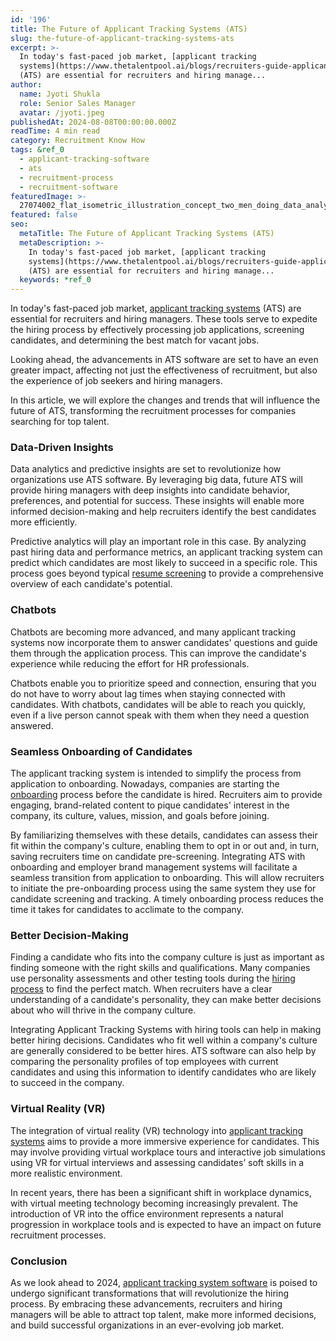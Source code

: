 ```yaml
---
id: '196'
title: The Future of Applicant Tracking Systems (ATS)
slug: the-future-of-applicant-tracking-systems-ats
excerpt: >-
  In today's fast-paced job market, [applicant tracking
  systems](https://www.thetalentpool.ai/blogs/recruiters-guide-applicant-tracking-system-ats/)
  (ATS) are essential for recruiters and hiring manage...
author:
  name: Jyoti Shukla
  role: Senior Sales Manager
  avatar: /jyoti.jpeg
publishedAt: 2024-08-08T00:00:00.000Z
readTime: 4 min read
category: Recruitment Know How
tags: &ref_0
  - applicant-tracking-software
  - ats
  - recruitment-process
  - recruitment-software
featuredImage: >-
  27074002_flat_isometric_illustration_concept_two_men_doing_data_analysis_on_the_dashboard-1-scaled.jpg
featured: false
seo:
  metaTitle: The Future of Applicant Tracking Systems (ATS)
  metaDescription: >-
    In today's fast-paced job market, [applicant tracking
    systems](https://www.thetalentpool.ai/blogs/recruiters-guide-applicant-tracking-system-ats/)
    (ATS) are essential for recruiters and hiring manage...
  keywords: *ref_0
---
```


In today's fast-paced job market, [applicant tracking systems](https://www.thetalentpool.ai/blogs/recruiters-guide-applicant-tracking-system-ats/) (ATS) are essential for recruiters and hiring managers. These tools serve to expedite the hiring process by effectively processing job applications, screening candidates, and determining the best match for vacant jobs.

Looking ahead, the advancements in ATS software are set to have an even greater impact, affecting not just the effectiveness of recruitment, but also the experience of job seekers and hiring managers.

In this article, we will explore the changes and trends that will influence the future of ATS, transforming the recruitment processes for companies searching for top talent.

### **Data-Driven Insights**

Data analytics and predictive insights are set to revolutionize how organizations use ATS software. By leveraging big data, future ATS will provide hiring managers with deep insights into candidate behavior, preferences, and potential for success. These insights will enable more informed decision-making and help recruiters identify the best candidates more efficiently.

Predictive analytics will play an important role in this case. By analyzing past hiring data and performance metrics, an applicant tracking system can predict which candidates are most likely to succeed in a specific role. This process goes beyond typical [resume screening](https://www.thetalentpool.ai/blogs/resume-screening-for-precise-hiring-a-guide-for-recruiters/) to provide a comprehensive overview of each candidate's potential.

### **Chatbots**

Chatbots are becoming more advanced, and many applicant tracking systems now incorporate them to answer candidates' questions and guide them through the application process. This can improve the candidate's experience while reducing the effort for HR professionals.

Chatbots enable you to prioritize speed and connection, ensuring that you do not have to worry about lag times when staying connected with candidates. With chatbots, candidates will be able to reach you quickly, even if a live person cannot speak with them when they need a question answered.

### **Seamless Onboarding of Candidates**

The applicant tracking system is intended to simplify the process from application to onboarding. Nowadays, companies are starting the [onboarding](https://www.thetalentpool.ai/blogs/3-naukri-features-help-recruiters-boost-their-productivity/) process before the candidate is hired. Recruiters aim to provide engaging, brand-related content to pique candidates' interest in the company, its culture, values, mission, and goals before joining.

By familiarizing themselves with these details, candidates can assess their fit within the company's culture, enabling them to opt in or out and, in turn, saving recruiters time on candidate pre-screening. Integrating ATS with onboarding and employer brand management systems will facilitate a seamless transition from application to onboarding. This will allow recruiters to initiate the pre-onboarding process using the same system they use for candidate screening and tracking. A timely onboarding process reduces the time it takes for candidates to acclimate to the company.

### **Better Decision-Making**

Finding a candidate who fits into the company culture is just as important as finding someone with the right skills and qualifications. Many companies use personality assessments and other testing tools during the [hiring process](https://www.thetalentpool.ai/blogs/enhance-your-hiring-process-with-vendor-management-system/) to find the perfect match. When recruiters have a clear understanding of a candidate's personality, they can make better decisions about who will thrive in the company culture.

Integrating Applicant Tracking Systems with hiring tools can help in making better hiring decisions. Candidates who fit well within a company's culture are generally considered to be better hires. ATS software can also help by comparing the personality profiles of top employees with current candidates and using this information to identify candidates who are likely to succeed in the company.

### **Virtual Reality (VR)**

The integration of virtual reality (VR) technology into [applicant tracking systems](https://www.thetalentpool.ai/blogs/ultimate-guide-applicant-tracking-systems-for-2022/) aims to provide a more immersive experience for candidates. This may involve providing virtual workplace tours and interactive job simulations using VR for virtual interviews and assessing candidates’ soft skills in a more realistic environment.

In recent years, there has been a significant shift in workplace dynamics, with virtual meeting technology becoming increasingly prevalent. The introduction of VR into the office environment represents a natural progression in workplace tools and is expected to have an impact on future recruitment processes.

### **Conclusion**

As we look ahead to 2024, [applicant tracking system software](https://www.thetalentpool.ai/blogs/how-to-smoothly-implement-an-ats/) is poised to undergo significant transformations that will revolutionize the hiring process. By embracing these advancements, recruiters and hiring managers will be able to attract top talent, make more informed decisions, and build successful organizations in an ever-evolving job market.
